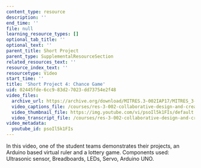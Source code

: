```yaml
---
content_type: resource
description: ''
end_time: ''
file: null
learning_resource_types: []
optional_tab_title: ''
optional_text: ''
parent_title: Short Project
parent_type: SupplementalResourceSection
related_resources_text: ''
resource_index_text: ''
resourcetype: Video
start_time: ''
title: 'Short Project 4: Chance Game'
uid: 02445fde-6cc9-83d2-7023-dd73754e2f48
video_files:
  archive_url: https://archive.org/download/MITRES.3-002IAP17/MITRES_3-002IAP17_Short_Project_4_300k.mp4
  video_captions_file: /courses/res-3-002-collaborative-design-and-creative-expression-with-arduino-microcontrollers-january-iap-2017/f528958e10c9577eab6a033383378225_psoIl5k1FIs.vtt
  video_thumbnail_file: https://img.youtube.com/vi/psoIl5k1FIs/default.jpg
  video_transcript_file: /courses/res-3-002-collaborative-design-and-creative-expression-with-arduino-microcontrollers-january-iap-2017/f95f4328a320d22b8515efec2e1f56d7_psoIl5k1FIs.pdf
video_metadata:
  youtube_id: psoIl5k1FIs
---
```


In this video, one of the student teams demonstrates their projects, an Arduino based virtual ruler and a lottery game. Components used: Ultrasonic sensor, Breadboards, LEDs, Servo, Arduino UNO.